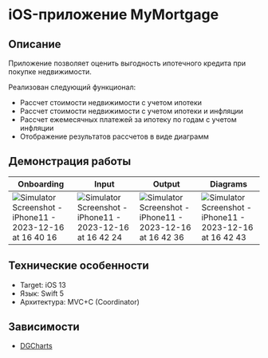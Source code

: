 # iOS-приложение MyMortgage

## Описание

Приложение позволяет оценить выгодность ипотечного кредита при покупке недвижимости.

Реализован следующий функционал:
- Рассчет стоимости недвижимости с учетом ипотеки
- Рассчет стоимости недвижимости с учетом ипотеки и инфляции
- Рассчет ежемесячных платежей за ипотеку по годам с учетом инфляции
- Отображение результатов рассчетов в виде диаграмм

## Демонстрация работы


| Onboarding                                                                                                                                                | Input                                                                                                                                                     | Output                                                                                                                                                    | Diagrams                                                                                                                                                  |
|-----------------------------------------------------------------------------------------------------------------------------------------------------------|-----------------------------------------------------------------------------------------------------------------------------------------------------------|-----------------------------------------------------------------------------------------------------------------------------------------------------------|-----------------------------------------------------------------------------------------------------------------------------------------------------------|
| ![Simulator Screenshot - iPhone11 - 2023-12-16 at 16 40 16](https://github.com/Konst-Is/MyMortgage/assets/125888284/8dfcb294-71d1-41a9-a097-6aec78f2bfe4) | ![Simulator Screenshot - iPhone11 - 2023-12-16 at 16 42 24](https://github.com/Konst-Is/MyMortgage/assets/125888284/ac487262-0b1e-41ee-bd4b-2838a5692b48) | ![Simulator Screenshot - iPhone11 - 2023-12-16 at 16 42 36](https://github.com/Konst-Is/MyMortgage/assets/125888284/0709ac01-606c-4d1d-868e-9196faa2f54f) | ![Simulator Screenshot - iPhone11 - 2023-12-16 at 16 42 43](https://github.com/Konst-Is/MyMortgage/assets/125888284/a03c95ff-f489-425a-9be4-401051b8c2cc) |
## Технические особенности

- Target: iOS 13
- Язык: Swift 5
- Архитектура: MVC+C (Coordinator)

## Зависимости

- [DGCharts](https://github.com/danielgindi/Charts)
